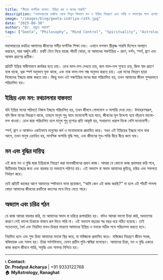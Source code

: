 ```yaml
---
title: "গীতার দার্শনিক ব্যাখ্যা: ইন্দ্রিয় রথ ও মনের সারথি"
description: "মহাভারতের রথচিত্র থেকে শিখুন কিভাবে মন ও ইন্দ্রিয় নিয়ন্ত্রণে এনে শান্তি ও সাফল্যের পথে এগোনো যায়।"
image: "/images/blog/geeta-indriya-rath.jpg"
date: "2025-08-30"
author: "Dr. প্রদ্যুত আচার্য"
tags: ["Geeta", "Philosophy", "Mind Control", "Spirituality", "Astrology"]
---
```


মহাভারতের রথচিত্র আমাদের জীবনের গভীর দার্শনিক শিক্ষা দেয়। এখানে ভগবান শ্রীকৃষ্ণ সারথি হিসেবে অবস্থান করছেন, আর অর্জুন রথী। রথটি টেনে নিয়ে যাচ্ছে পাঁচটি ঘোড়া, যা আমাদের পঞ্চইন্দ্রিয় – শ্রবণ, দর্শন, স্পর্শ, ঘ্রাণ এবং আস্বাদ গ্রহণের প্রতীক।  

প্রতিটি ইন্দ্রিয় স্বাধীনভাবে কার্যকর হতে চায়। চোখ ভাল-মন্দ দেখতে চায়, কান ভাল-মন্দ শুনতে চায়, জিভ স্বাদ গ্রহণে ব্যস্ত থাকে, ত্বক স্পর্শ অনুভবে যুক্ত থাকে, এবং নাক ভাল-মন্দ গন্ধ অনুভব করতে চায়। এরা মনের নিয়ন্ত্রণ ছাড়া নিজেদের ইচ্ছায় কাজ করতে চায়। কিন্তু যখন এই পঞ্চইন্দ্রিয় মনের দ্বারা পরিচালিত হয়, তখন আমাদের জীবন সুন্দরভাবে পরিচালিত হয়।  

## ইন্দ্রিয় এবং মন: রথচালনার বাস্তবতা  
যদি ইন্দ্রিয় মনের পরিবর্তে নিজস্ব ইচ্ছায় পরিচালিত হয়, তখন জীবনে গোলযোগ ও অশান্তি দেখা দেয়। উদাহরণস্বরূপ, যদি জিভ মনের নিয়ন্ত্রণে থাকে, তাহলে মানুষ শুধু স্বাদে মনোযোগী হয়ে যাবে, জীবনের মূল উদ্দেশ্য হয়ে দাঁড়াবে ভালো-মন্দ খাওয়া। চোখ দ্বারা পরিচালিত হলে মানুষ শুধু দৃশ্যের প্রতি আকৃষ্ট হয়, সাধারণত খারাপ দিকে বেশি মনোযোগী।  

স্পর্শ, ঘ্রাণ ও আস্বাদও একইভাবে মানুষের কর্ম ও মনোভাবকে প্রভাবিত করে। যখন এই ইন্দ্রিয়ের ইচ্ছার পথে বাধা আসে, তখন মানুষ ক্রোধিত হয়, মানসিক অশান্তি বৃদ্ধি পায়, এবং জীবনের সুখ-শান্তি ধীরে ধীরে কমে যায়।  

## মন এবং বুদ্ধির দায়িত্ব  
এই জন্য মন ও বুদ্ধি দ্বারা ইন্দ্রিয়কে নিয়ন্ত্রণ করা মানবজীবনের প্রধান কাজ। আমরা যে কোনো কাজ প্রথমবার করি শখে, দ্বিতীয়বার ইচ্ছার জন্য এবং বারবার তা অভ্যাসে পরিণত হয়। এই অভ্যাস বা স্বভাব আমাদের কৃতিত্ব, চরিত্র এবং সফলতা নির্ধারণ করে।  

তাই প্রতিটি কাজের আগে আমাদের স্পষ্টভাবে ভাবা প্রয়োজন, “আমি কেন এই কাজ করছি?” না হলে এই পাঁচটি পাগলা ঘোড়া আমাদের জীবনের রথটিকে ধ্বংসের পথে নিয়ে যেতে পারে।  

## অভ্যাস এবং চরিত্র গঠন  
যে কাজ আমরা বারবার করি, তা আমাদের স্বভাব বা চরিত্রে রূপান্তরিত হয়। যদিও আমরা ভালো চিন্তা করি, অভ্যাসের কারণে সেই ভালো চিন্তাকে বাস্তবে রূপ দিতে পারি না। এই অভ্যাস বছরের পর বছর ধরে গঠিত হয়েছে। তাই সচেতনতা, ধৈর্য এবং নিয়মিত মনন-চিন্তার মাধ্যমে আমাদের ইন্দ্রিয় ও মনকে সঠিক পথে পরিচালনা করতে হবে।  

নিয়মিত ধ্যান এবং শুভ চিন্তা আমাদের মনকে স্থির করে, যা মস্তিষ্ককে প্রভাবিত করে। মস্তিষ্কের নিয়ন্ত্রণে জীবন সহজ, স্বস্তিদায়ক এবং সফল হয়। চিন্তা সর্বশক্তিমান, যেমন প্রাচীন মুনি-ঋষিরা বলেছেন। আমাদের চিন্তা, মন ও বুদ্ধি একত্রে কাজ করলে জীবনে শান্তি, সমৃদ্ধি এবং সাফল্য নিশ্চিত হয়।  

---

📞 **Contact:**  
**Dr. Prodyut Acharya** | +91 9333122768  
🏠 **MyAstrology, Ranaghat**
